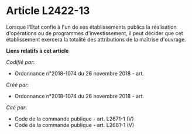 # Article L2422-13

Lorsque l'Etat confie à l'un de ses établissements publics la réalisation d'opérations ou de programmes d'investissement, il
peut décider que cet établissement exercera la totalité des attributions de la maîtrise d'ouvrage.

**Liens relatifs à cet article**

_Codifié par_:

  - Ordonnance n°2018-1074 du 26 novembre 2018 - art.

_Créé par_:

  - Ordonnance n°2018-1074 du 26 novembre 2018 - art.

_Cité par_:

  - Code de la commande publique - art. L2671-1 (V)
  - Code de la commande publique - art. L2681-1 (V)
